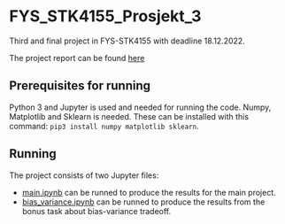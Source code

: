 # FYS_STK4155_Prosjekt_3

Third and final project in FYS-STK4155 with deadline 18.12.2022.

The project report can be found [here](https://github.com/erlend1202/FYS_STK4155_Prosjekt_3/blob/main/report/report.pdf)
## Prerequisites for running

Python 3 and Jupyter is used and needed for running the code. Numpy, Matplotlib and Sklearn is needed. These can be installed with this command: `pip3 install numpy matplotlib sklearn`.

## Running
The project consists of two Jupyter files:
- [main.ipynb](https://github.com/mathiasmellemstuen/FYS_STK4155_Prosjekt_3/blob/main/src/main.ipynb) can be runned to produce the results for the main project.
- [bias_variance.ipynb](https://github.com/mathiasmellemstuen/FYS_STK4155_Prosjekt_3/blob/main/src/bias_variance.ipynb) can be runned to produce the results from the bonus task about bias-variance tradeoff.
